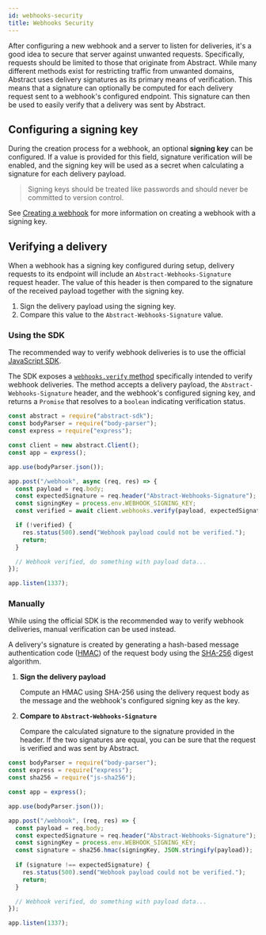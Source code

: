 ```yaml
---
id: webhooks-security
title: Webhooks Security
---
```


After configuring a new webhook and a server to listen for deliveries, it's a good idea to secure that server against unwanted requests. Specifically, requests should be limited to those that originate from Abstract. While many different methods exist for restricting traffic from unwanted domains, Abstract uses delivery signatures as its primary means of verification. This means that a signature can optionally be computed for each delivery request sent to a webhook's configured endpoint. This signature can then be used to easily verify that a delivery was sent by Abstract.

## Configuring a signing key

During the creation process for a webhook, an optional **signing key** can be configured. If a value is provided for this field, signature verification will be enabled, and the signing key will be used as a secret when calculating a signature for each delivery payload.

> Signing keys should be treated like passwords and should never be committed to version control.

See [Creating a webhook](/docs/webhooks#creating-a-webhook) for more information on creating a webhook with a signing key.

## Verifying a delivery

When a webhook has a signing key configured during setup, delivery requests to its endpoint will include an `Abstract-Webhooks-Signature` request header. The value of this header is then compared to the signature of the received payload together with the signing key.

1. Sign the delivery payload using the signing key.
1. Compare this value to the `Abstract-Webhooks-Signature` value.

### Using the SDK

The recommended way to verify webhook deliveries is to use the official [JavaScript SDK](/docs).

The SDK exposes a [`webhooks.verify` method](/docs/abstract-api#verify-a-webhook-delivery) specifically intended to verify webhook deliveries. The method accepts a delivery payload, the `Abstract-Webhooks-Signature` header, and the webhook's configured signing key, and returns a `Promise` that resolves to a `boolean` indicating verification status.

```js
const abstract = require("abstract-sdk");
const bodyParser = require("body-parser");
const express = require("express");

const client = new abstract.Client();
const app = express();

app.use(bodyParser.json());

app.post("/webhook", async (req, res) => {
  const payload = req.body;
  const expectedSignature = req.header("Abstract-Webhooks-Signature");
  const signingKey = process.env.WEBHOOK_SIGNING_KEY;
  const verified = await client.webhooks.verify(payload, expectedSignature, signingKey);

  if (!verified) {
    res.status(500).send("Webhook payload could not be verified.");
    return;
  }

  // Webhook verified, do something with payload data...
});

app.listen(1337);
```

### Manually

While using the official SDK is the recommended way to verify webhook deliveries, manual verification can be used instead.

A delivery's signature is created by generating a hash-based message authentication code ([HMAC](https://en.wikipedia.org/wiki/HMAC)) of the request body using the [SHA-256](https://en.wikipedia.org/wiki/SHA-2) digest algorithm.

1. **Sign the delivery payload**
    
    Compute an HMAC using SHA-256 using the delivery request body as the message and the webhook's configured signing key as the key.

1. **Compare to `Abstract-Webhooks-Signature`**
    
    Compare the calculated signature to the signature provided in the header. If the two signatures are equal, you can be sure that the request is verified and was sent by Abstract.

```js
const bodyParser = require("body-parser");
const express = require("express");
const sha256 = require("js-sha256");

const app = express();

app.use(bodyParser.json());

app.post("/webhook", (req, res) => {
  const payload = req.body;
  const expectedSignature = req.header("Abstract-Webhooks-Signature");
  const signingKey = process.env.WEBHOOK_SIGNING_KEY;
  const signature = sha256.hmac(signingKey, JSON.stringify(payload));
  
  if (signature !== expectedSignature) {
    res.status(500).send("Webhook payload could not be verified.");
    return;
  }

  // Webhook verified, do something with payload data...
});

app.listen(1337);
```
